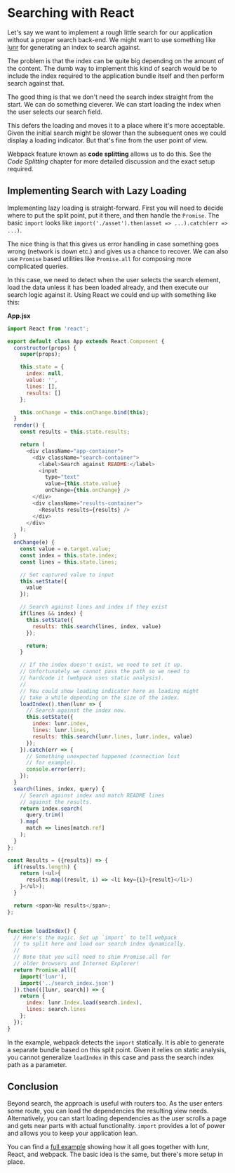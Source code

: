 # Searching with React

Let's say we want to implement a rough little search for our application without a proper search back-end. We might want to use something like [lunr](http://lunrjs.com/) for generating an index to search against.

The problem is that the index can be quite big depending on the amount of the content. The dumb way to implement this kind of search would be to include the index required to the application bundle itself and then perform search against that.

The good thing is that we don't need the search index straight from the start. We can do something cleverer. We can start loading the index when the user selects our search field.

This defers the loading and moves it to a place where it's more acceptable. Given the initial search might be slower than the subsequent ones we could display a loading indicator. But that's fine from the user point of view.

Webpack feature known as **code splitting** allows us to do this. See the *Code Splitting* chapter for more detailed discussion and the exact setup required.

## Implementing Search with Lazy Loading

Implementing lazy loading is straight-forward. First you will need to decide where to put the split point, put it there, and then handle the `Promise`. The basic `import` looks like `import('./asset').then(asset => ...).catch(err => ...)`.

The nice thing is that this gives us error handling in case something goes wrong (network is down etc.) and gives us a chance to recover. We can also use `Promise` based utilities like `Promise.all` for composing more complicated queries.

In this case, we need to detect when the user selects the search element, load the data unless it has been loaded already, and then execute our search logic against it. Using React we could end up with something like this:

**App.jsx**

```javascript
import React from 'react';

export default class App extends React.Component {
  constructor(props) {
    super(props);

    this.state = {
      index: null,
      value: '',
      lines: [],
      results: []
    };

    this.onChange = this.onChange.bind(this);
  }
  render() {
    const results = this.state.results;

    return (
      <div className="app-container">
        <div className="search-container">
          <label>Search against README:</label>
          <input
            type="text"
            value={this.state.value}
            onChange={this.onChange} />
        </div>
        <div className="results-container">
          <Results results={results} />
        </div>
      </div>
    );
  }
  onChange(e) {
    const value = e.target.value;
    const index = this.state.index;
    const lines = this.state.lines;

    // Set captured value to input
    this.setState({
      value
    });

    // Search against lines and index if they exist
    if(lines && index) {
      this.setState({
        results: this.search(lines, index, value)
      });

      return;
    }

    // If the index doesn't exist, we need to set it up.
    // Unfortunately we cannot pass the path so we need to
    // hardcode it (webpack uses static analysis).
    //
    // You could show loading indicator here as loading might
    // take a while depending on the size of the index.
    loadIndex().then(lunr => {
      // Search against the index now.
      this.setState({
        index: lunr.index,
        lines: lunr.lines,
        results: this.search(lunr.lines, lunr.index, value)
      });
    }).catch(err => {
      // Something unexpected happened (connection lost
      // for example).
      console.error(err);
    });
  }
  search(lines, index, query) {
    // Search against index and match README lines
    // against the results.
    return index.search(
      query.trim()
    ).map(
      match => lines[match.ref]
    );
  }
};

const Results = ({results}) => {
  if(results.length) {
    return (<ul>{
      results.map((result, i) => <li key={i}>{result}</li>)
    }</ul>);
  }

  return <span>No results</span>;
};


function loadIndex() {
  // Here's the magic. Set up `import` to tell webpack
  // to split here and load our search index dynamically.
  //
  // Note that you will need to shim Promise.all for
  // older browsers and Internet Explorer!
  return Promise.all([
    import('lunr'),
    import('../search_index.json')
  ]).then(([lunr, search]) => {
    return {
      index: lunr.Index.load(search.index),
      lines: search.lines
    };
  });
}
```

In the example, webpack detects the `import` statically. It is able to generate a separate bundle based on this split point. Given it relies on static analysis, you cannot generalize `loadIndex` in this case and pass the search index path as a parameter.

## Conclusion

Beyond search, the approach is useful with routers too. As the user enters some route, you can load the dependencies the resulting view needs. Alternatively, you can start loading dependencies as the user scrolls a page and gets near parts with actual functionality. `import` provides a lot of power and allows you to keep your application lean.

You can find a [full example](https://github.com/survivejs-demos/lunr-demo) showing how it all goes together with lunr, React, and webpack. The basic idea is the same, but there's more setup in place.
